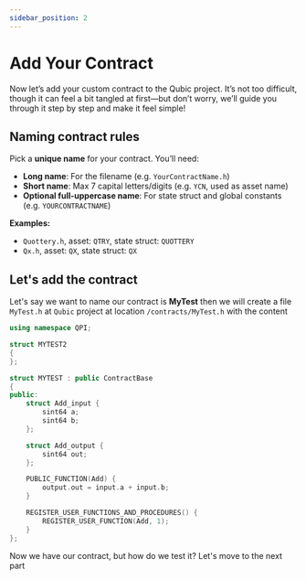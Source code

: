 ```yaml
---
sidebar_position: 2
---
```


# Add Your Contract

Now let’s add your custom contract to the Qubic project.
It’s not too difficult, though it can feel a bit tangled at first—but don’t worry, we’ll guide you through it step by step and make it feel simple!

## Naming contract rules

Pick a **unique name** for your contract. You’ll need:

- **Long name**: For the filename (e.g. `YourContractName.h`)
- **Short name**: Max 7 capital letters/digits (e.g. `YCN`, used as asset name)
- **Optional full-uppercase name**: For state struct and global constants (e.g. `YOURCONTRACTNAME`)

**Examples:**

- `Quottery.h`, asset: `QTRY`, state struct: `QUOTTERY`
- `Qx.h`, asset: `QX`, state struct: `QX`

## Let's add the contract

Let's say we want to name our contract is **MyTest** then we will create a file `MyTest.h` at `Qubic` project at location `/contracts/MyTest.h` with the content

```cpp
using namespace QPI;

struct MYTEST2
{
};

struct MYTEST : public ContractBase
{
public:
	struct Add_input {
		sint64 a;
		sint64 b;
	};

	struct Add_output {
		sint64 out;
	};

	PUBLIC_FUNCTION(Add) {
		output.out = input.a + input.b;
	}

	REGISTER_USER_FUNCTIONS_AND_PROCEDURES() {
		REGISTER_USER_FUNCTION(Add, 1);
	}
};
```

Now we have our contract, but how do we test it? Let's move to the next part
